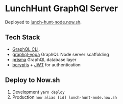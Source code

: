 # LunchHunt GraphQl Server

Deployed to [lunch-hunt-node.now.sh](lunch-hunt-node.now.sh).

## Tech Stack

- [GraphQL CLI](https://github.com/graphql-cli/graphql-cli).
- [graphql-yoga](https://github.com/graphcool/graphql-yoga) GraphQL Node server scaffolding
- [prisma](https://www.prismagraphql.com/) GraphQL database layer
- [bcryptjs](https://www.npmjs.com/package/bcryptjs) + [JWT](https://jwt.io/) for authentication


## Deploy to Now.sh

1. Development `yarn deploy`
2. Production `now alias [id] lunch-hunt-node.now.sh`

